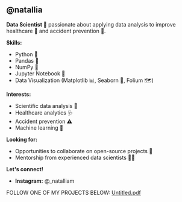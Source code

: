 ##  @natallia 
**Data Scientist 🌱** passionate about applying data analysis to improve healthcare 🏥 and accident prevention 🚧. 

**Skills:** 
* Python 🐍
* Pandas 🐼
* NumPy 🔢
* Jupyter Notebook 📓
* Data Visualization (Matplotlib 📊, Seaborn 🎨, Folium 🗺️)

**Interests:**
* Scientific data analysis 🔬
* Healthcare analytics 🩺
* Accident prevention ⚠️
* Machine learning 🤖

**Looking for:**
* Opportunities to collaborate on open-source projects 🤝
* Mentorship from experienced data scientists 🧙‍♀️

**Let's connect!** 
* **Instagram:** @_natalliam

FOLLOW ONE OF MY PROJECTS BELOW:
[Untitled.pdf](https://github.com/user-attachments/files/17688929/Untitled.pdf)



<!---
natallia01/natallia01 is a ✨ special ✨ repository because its `README.md` (this file) appears on your GitHub profile.
You can click the Preview link to take a look at your changes.
--->
